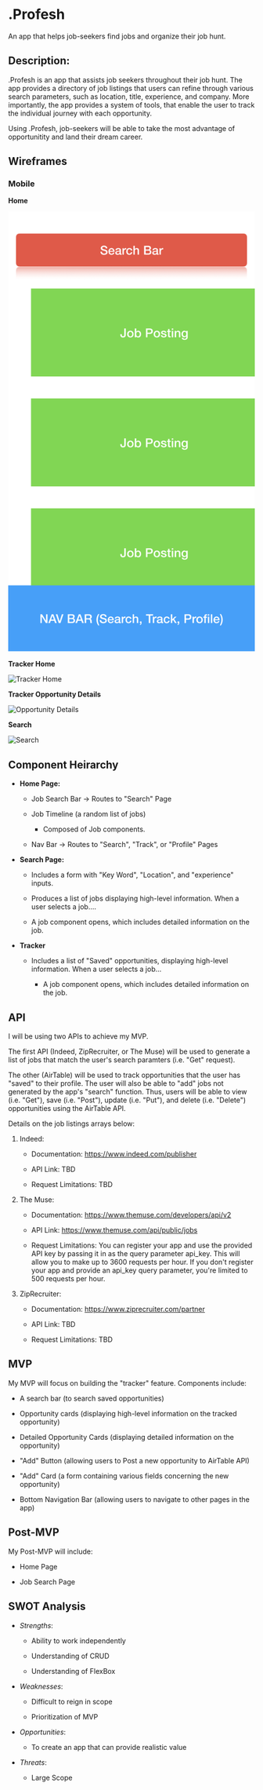 # .Profesh

An app that helps job-seekers find jobs and organize their job hunt.

## Description:

.Profesh is an app that assists job seekers throughout their job hunt. The app provides a directory of job listings that users can refine through various search parameters, such as location, title, experience, and company. More importantly, the app provides a system of tools, that enable the user to track the individual journey with each opportunity. 

Using .Profesh, job-seekers will be able to take the most advantage of opportunitity and land their dream career.
 
## Wireframes

### Mobile

**Home**

![Home](https://github.com/tylerhuyser/profesh/blob/master/Mobile/Profesh_Wireframes_(Mobile).001.jpeg)

**Tracker Home**

![Tracker Home](/profesh/Mobile/Profesh_Wireframes_(Mobile).005.jpeg)

**Tracker Opportunity Details**

![Opportunity Details](/profesh/Mobile/Profesh_Wireframes_(Mobile).006.jpeg)

**Search**

![Search](profesh/Mobile/Profesh_Wireframes_(Mobile).002.jpeg)

## Component Heirarchy

* **Home Page:**

    * Job Search Bar -> Routes to "Search" Page
 
    * Job Timeline (a random list of jobs) 
 
        * Composed of Job components.
   
    * Nav Bar -> Routes to "Search", "Track", or "Profile" Pages
 
* **Search Page:**

    * Includes a form with "Key Word", "Location", and "experience" inputs.
 
    * Produces a list of jobs displaying high-level information. When a user selects a job....
 
    * A job component opens, which includes detailed information on the job.
  
* **Tracker**

    * Includes a list of "Saved" opportunities, displaying high-level information. When a user selects a job...
 
        * A job component opens, which includes detailed information on the job.

## API

I will be using two APIs to achieve my MVP. 

The first API (Indeed, ZipRecruiter, or The Muse) will be used to generate a list of jobs that match the user's search paramters (i.e. "Get" request). 

The other (AirTable) will be used to track opportunities that the user has "saved" to their profile. The user will also be able to "add" jobs not generated by the app's "search" function. Thus, users will be able to view (i.e. "Get"), save (i.e. "Post"), update (i.e. "Put"), and delete (i.e. "Delete") opportunities using the AirTable API.

Details on the job listings arrays below:

1. Indeed: 
 
    * Documentation: https://www.indeed.com/publisher
  
    * API Link: TBD
  
    * Request Limitations: TBD
  
2. The Muse: 

    * Documentation: https://www.themuse.com/developers/api/v2
  
    * API Link: https://www.themuse.com/api/public/jobs  
  
    * Request Limitations: You can register your app and use the provided API key by passing it in as the query parameter api_key. This will allow you to make up to 3600 requests per hour. If you don't register your app and provide an api_key query parameter, you're limited to 500 requests per hour.


3. ZipRecruiter:

    * Documentation: https://www.ziprecruiter.com/partner
  
    * API Link: TBD
  
    * Request Limitations: TBD

## MVP

My MVP will focus on building the "tracker" feature. Components include:

* A search bar (to search saved opportunities)

* Opportunity cards (displaying high-level information on the tracked opportunity)

* Detailed Opportunity Cards (displaying detailed information on the opportunity)

* "Add" Button (allowing users to Post a new opportunity to AirTable API)

* "Add" Card (a form containing various fields concerning the new opportunity)

* Bottom Navigation Bar (allowing users to navigate to other pages in the app)

## Post-MVP

My Post-MVP will include:

* Home Page

* Job Search Page

## SWOT Analysis

* *Strengths*:

    * Ability to work independently
 
    * Understanding of CRUD
 
    * Understanding of FlexBox

* *Weaknesses*:

    * Difficult to reign in scope
 
    * Prioritization of MVP

* *Opportunities*:

    * To create an app that can provide realistic value

* *Threats*:

    * Large Scope


